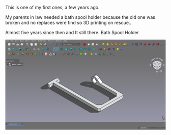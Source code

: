 This is one of my first ones, a few years ago.

My parents in law needed a bath spool holder because the old one was broken and no replaces were find so 3D printing on rescue..

Almost five years since then and It still there..Bath Spool Holder

![alt text](https://github.com/Imejpul/3DPrinting/blob/main/01_PortaRollos/PortaRollos.png "FreeCad View")

